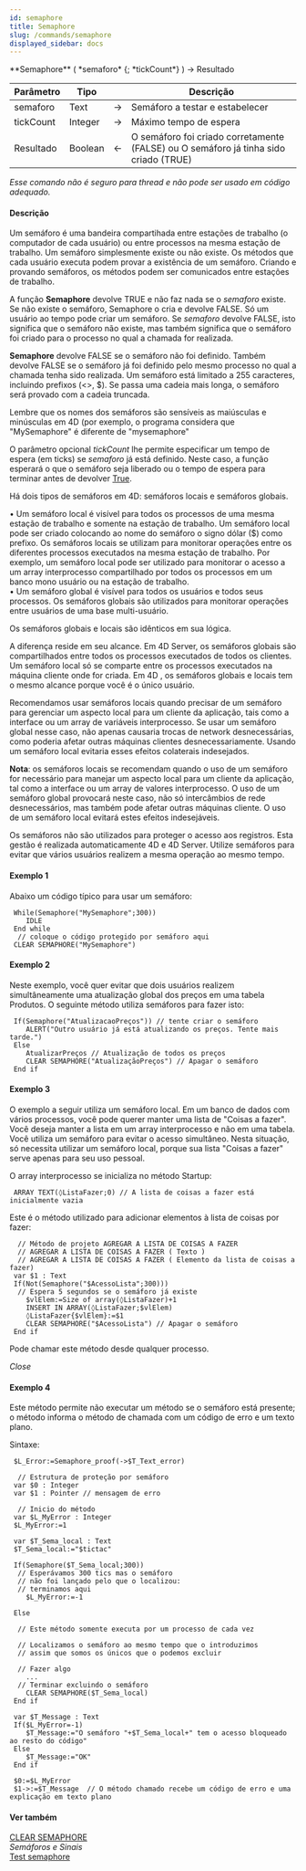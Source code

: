 ```yaml
---
id: semaphore
title: Semaphore
slug: /commands/semaphore
displayed_sidebar: docs
---
```


<!--REF #_command_.Semaphore.Syntax-->**Semaphore** ( *semaforo* {; *tickCount*} ) -> Resultado<!-- END REF-->
<!--REF #_command_.Semaphore.Params-->
| Parâmetro | Tipo |  | Descrição |
| --- | --- | --- | --- |
| semaforo | Text | &#8594;  | Semáforo a testar e estabelecer |
| tickCount | Integer | &#8594;  | Máximo tempo de espera |
| Resultado | Boolean | &#8592; | O semáforo foi criado corretamente (FALSE) ou O semáforo já tinha sido criado (TRUE) |

<!-- END REF-->

*Esse comando não é seguro para thread e não pode ser usado em código adequado.*


#### Descrição 

<!--REF #_command_.Semaphore.Summary-->Um semáforo é uma bandeira compartihada entre estações de trabalho (o computador de cada usuário) ou entre processos na mesma estação de trabalho.<!-- END REF--> Um semáforo simplesmente existe ou não existe. Os métodos que cada usuário executa podem provar a existência de um semáforo. Criando e provando semáforos, os métodos podem ser comunicados entre estações de trabalho.  

 A função **Semaphore** devolve TRUE e não faz nada se o *semaforo* existe. Se não existe o semáforo, Semaphore o cria e devolve FALSE. Só um usuário ao tempo pode criar um semáforo. Se *semaforo* devolve FALSE, isto significa que o semáforo não existe, mas também significa que o semáforo foi criado para o processo no qual a chamada for realizada.  

**Semaphore** devolve FALSE se o semáforo não foi definido. Também devolve FALSE se o semáforo já foi definido pelo mesmo processo no qual a chamada tenha sido realizada. Um semáforo está limitado a 255 caracteres, incluindo prefixos (<>, $). Se passa uma cadeia mais longa, o semáforo será provado com a cadeia truncada.  

Lembre que os nomes dos semáforos são sensíveis as maiúsculas e minúsculas em 4D (por exemplo, o programa considera que "MySemaphore" é diferente de "mysemaphore" 

O parâmetro opcional *tickCount* lhe permite especificar um tempo de espera (em ticks) se *semaforo* já está definido. Neste caso, a função esperará o que o semáforo seja liberado ou o tempo de espera para terminar antes de devolver [True](true.md "True").  
  
 Há dois tipos de semáforos em 4D: semáforos locais e semáforos globais.

• Um semáforo local é visível para todos os processos de uma mesma estação de trabalho e somente na estação de trabalho. Um semáforo local pode ser criado colocando ao nome do semáforo o signo dólar ($) como prefixo. Os semáforos locais se utilizam para monitorar operações entre os diferentes processos executados na mesma estação de trabalho. Por exemplo, um semáforo local pode ser utilizado para monitorar o acesso a um array interprocesso compartilhado por todos os processos em um banco mono usuário ou na estação de trabalho.  
 • Um semáforo global é visível para todos os usuários e todos seus processos. Os semáforos globais são utilizados para monitorar operações entre usuários de uma base multi-usuário.  
  
Os semáforos globais e locais são idênticos em sua lógica.  
  
A diferença reside em seu alcance. Em 4D Server, os semáforos globais são compartilhados entre todos os processos executados de todos os clientes. Um semáforo local só se comparte entre os processos executados na máquina cliente onde for criada. Em 4D , os semáforos globais e locais tem o mesmo alcance porque você é o único usuário.  
  
Recomendamos usar semáforos locais quando precisar de um semáforo para gerenciar um aspecto local para um cliente da aplicação, tais como a interface ou um array de variáveis interprocesso. Se usar um semáforo global nesse caso, não apenas causaria trocas de network desnecessárias, como poderia afetar outras máquinas clientes desnecessariamente. Usando um semáforo local evitaria esses efeitos colaterais indesejados.  
  
**Nota**: os semáforos locais se recomendam quando o uso de um semáforo for necessário para manejar um aspecto local para um cliente da aplicação, tal como a interface ou um array de valores interprocesso. O uso de um semáforo global provocará neste caso, não só intercâmbios de rede desnecessários, mas também pode afetar outras máquinas cliente. O uso de um semáforo local evitará estes efeitos indesejáveis.  
  
 Os semáforos não são utilizados para proteger o acesso aos registros. Esta gestão é realizada automaticamente 4D e 4D Server. Utilize semáforos para evitar que vários usuários realizem a mesma operação ao mesmo tempo.

#### Exemplo 1 

Abaixo um código típico para usar um semáforo:

```4d
 While(Semaphore("MySemaphore";300))
    IDLE
 End while
  // coloque o código protegido por semáforo aqui
 CLEAR SEMAPHORE("MySemaphore")
```

#### Exemplo 2 

 Neste exemplo, você quer evitar que dois usuários realizem simultâneamente uma atualização global dos preços em uma tabela Produtos. O seguinte método utiliza semáforos para fazer isto: 

```4d
 If(Semaphore("AtualizacaoPreços")) // tente criar o semáforo
    ALERT("Outro usuário já está atualizando os preços. Tente mais tarde.")
 Else
    AtualizarPreços // Atualização de todos os preços
    CLEAR SEMAPHORE("AtualizaçãoPreços") // Apagar o semáforo
 End if
```

#### Exemplo 3 

O exemplo a seguir utiliza um semáforo local. Em um banco de dados com vários processos, você pode querer manter uma lista de "Coisas a fazer". Você deseja manter a lista em um array interprocesso e não em uma tabela. Você utiliza um semáforo para evitar o acesso simultâneo. Nesta situação, só necessita utilizar um semáforo local, porque sua lista "Coisas a fazer" serve apenas para seu uso pessoal.

O array interprocesso se inicializa no método Startup:

```4d
 ARRAY TEXT(◊ListaFazer;0) // A lista de coisas a fazer está inicialmente vazia
```

Este é o método utilizado para adicionar elementos à lista de coisas por fazer:

```4d
  // Método de projeto AGREGAR A LISTA DE COISAS A FAZER
  // AGREGAR A LISTA DE COISAS A FAZER ( Texto )
  // AGREGAR A LISTA DE COISAS A FAZER ( Elemento da lista de coisas a fazer)
 var $1 : Text
 If(Not(Semaphore("$AcessoLista";300)))
  // Espera 5 segundos se o semáforo já existe
    $vlElem:=Size of array(◊ListaFazer)+1
    INSERT IN ARRAY(◊ListaFazer;$vlElem)
    ◊ListaFazer{$vlElem}:=$1
    CLEAR SEMAPHORE("$AcessoLista") // Apagar o semáforo
 End if
```

Pode chamar este método desde qualquer processo.

*Close*

#### Exemplo 4 

Este método permite não executar um método se o semáforo está presente; o método informa o método de chamada com um código de erro e um texto plano.

Sintaxe:   

```4d
 $L_Error:=Semaphore_proof(->$T_Text_error)
```

```4d
  // Estrutura de proteção por semáforo
 var $0 : Integer
 var $1 : Pointer // mensagem de erro
 
  // Inicio do método
 var $L_MyError : Integer
 $L_MyError:=1
 
 var $T_Sema_local : Text
 $T_Sema_local:="$tictac"
 
 If(Semaphore($T_Sema_local;300))
  // Esperávamos 300 tics mas o semáforo
  // não foi lançado pelo que o localizou:
  // terminamos aqui
    $L_MyError:=-1
 
 Else
 
  // Este método somente executa por um processo de cada vez
 
  // Localizamos o semáforo ao mesmo tempo que o introduzimos
  // assim que somos os únicos que o podemos excluir
 
  // Fazer algo
    ...
  // Terminar excluindo o semáforo
    CLEAR SEMAPHORE($T_Sema_local)
 End if
 
 var $T_Message : Text
 If($L_MyError=-1)
    $T_Message:="O semáforo "+$T_Sema_local+" tem o acesso bloqueado ao resto do código"
 Else
    $T_Message:="OK"
 End if
 
 $0:=$L_MyError
 $1->:=$T_Message  // O método chamado recebe um código de erro e uma explicação em texto plano
```

#### Ver também 

[CLEAR SEMAPHORE](clear-semaphore.md)  
*Semáforos e Sinais*  
[Test semaphore](test-semaphore.md)  